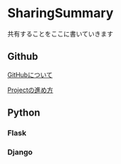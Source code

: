 # SharingSummary
共有することをここに書いていきます

## Github
[GitHubについて](./GitHub/ABOUT.md)

[Projectの進め方](./GitHub/PROJECT.md)

## Python

### Flask

### Django
